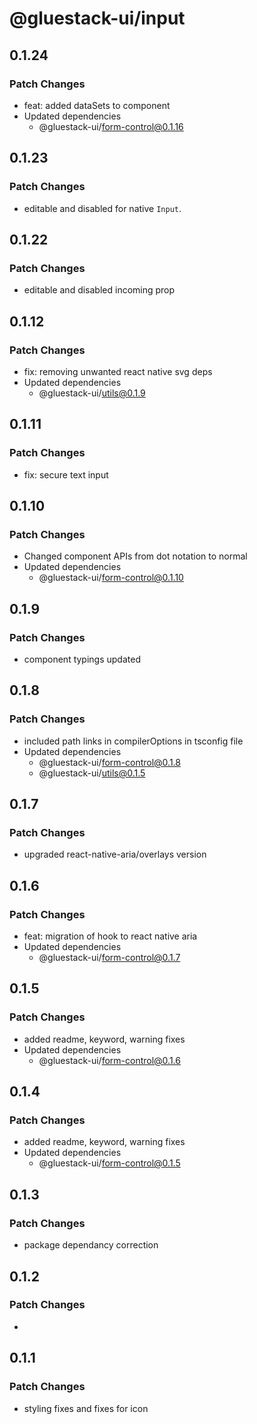 # @gluestack-ui/input

## 0.1.24

### Patch Changes

- feat: added dataSets to component
- Updated dependencies
  - @gluestack-ui/form-control@0.1.16

## 0.1.23

### Patch Changes

- editable and disabled for native `Input`.

## 0.1.22

### Patch Changes

- editable and disabled incoming prop

## 0.1.12

### Patch Changes

- fix: removing unwanted react native svg deps
- Updated dependencies
  - @gluestack-ui/utils@0.1.9

## 0.1.11

### Patch Changes

- fix: secure text input

## 0.1.10

### Patch Changes

- Changed component APIs from dot notation to normal
- Updated dependencies
  - @gluestack-ui/form-control@0.1.10

## 0.1.9

### Patch Changes

- component typings updated

## 0.1.8

### Patch Changes

- included path links in compilerOptions in tsconfig file
- Updated dependencies
  - @gluestack-ui/form-control@0.1.8
  - @gluestack-ui/utils@0.1.5

## 0.1.7

### Patch Changes

- upgraded react-native-aria/overlays version

## 0.1.6

### Patch Changes

- feat: migration of hook to react native aria
- Updated dependencies
  - @gluestack-ui/form-control@0.1.7

## 0.1.5

### Patch Changes

- added readme, keyword, warning fixes
- Updated dependencies
  - @gluestack-ui/form-control@0.1.6

## 0.1.4

### Patch Changes

- added readme, keyword, warning fixes
- Updated dependencies
  - @gluestack-ui/form-control@0.1.5

## 0.1.3

### Patch Changes

- package dependancy correction

## 0.1.2

### Patch Changes

-

## 0.1.1

### Patch Changes

- styling fixes and fixes for icon
